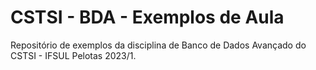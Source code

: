 # CSTSI - BDA - Exemplos de Aula

Repositório de exemplos da disciplina de Banco de Dados Avançado do CSTSI - IFSUL Pelotas 2023/1.
